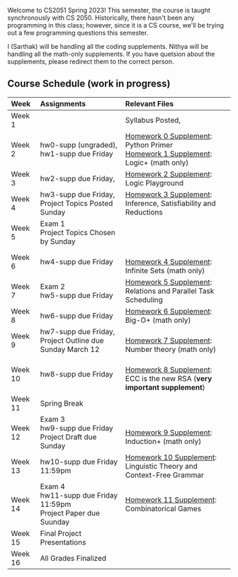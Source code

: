 

Welcome to CS2051 Spring 2023! This semester, the course is taught synchronously with CS 2050. Historically, there hasn't been any programming in this class; however, since it is a CS course, we'll be trying out a few programming questions this semester.

I (Sarthak) will be handling all the coding supplements. Nithya will be handling all the math-only supplements. If you have quetsion about the supplements, please redirect them to the correct person.

## Course Schedule (work in progress)

| Week       | Assignments | Relevant Files
| :------------- |:-------------| :---
| Week 1        | | Syllabus Posted,<br>
| Week 2        | hw0-supp (ungraded), hw1-supp due Friday | [Homework 0 Supplement](hw-supplements/hw0-supp/): Python Primer <br> [Homework 1 Supplement](hw-supplements/hw1-supp/): Logic+ (math only)
| Week 3        | hw2-supp due Friday, | [Homework 2 Supplement](hw-supplements/hw2-supp/): Logic Playground
| Week 4        | hw3-supp due Friday,  Project Topics Posted Sunday |   [Homework 3 Supplement](hw-supplements/hw3-supp/): Inference, Satisfiability and Reductions
| Week 5        | Exam 1 <br> Project Topics Chosen by Sunday  | 
| Week 6        | hw4-supp due Friday | <br> [Homework 4 Supplement](hw-supplements/hw4-supp/): Infinite Sets (math only)
| Week 7        | Exam 2 <br> hw5-supp due Friday | [Homework 5 Supplement](hw-supplements/hw5-supp/): Relations and Parallel Task Scheduling
| Week 8        | hw6-supp due Friday | [Homework 6 Supplement](hw-supplements/hw6-supp/): Big-O+ (math only)
| Week 9        | hw7-supp due Friday, <br> Project Outline due Sunday March 12 |  <br> [Homework 7 Supplement](hw-supplements/hw7-supp/): Number theory (math only)
| Week 10       | hw8-supp due Friday |  <br> [Homework 8 Supplement](hw-supplements/hw8-supp/): ECC is the new RSA (**very important supplement**)
| Week 11       | Spring Break | 
| Week 12       | Exam 3 <br> hw9-supp due Friday  <br>Project Draft due Sunday|  <br> [Homework 9 Supplement](hw-supplements/hw9-supp/): Induction+ (math only)
| Week 13       | hw10-supp due Friday 11:59pm| [Homework 10 Supplement](hw-supplements/hw10-supp/): Linguistic Theory and Context-Free Grammar
| Week 14       | Exam 4 <br> hw11-supp due Friday 11:59pm <br> Project Paper due Suunday| [Homework 11 Supplement](hw-supplements/hw11-supp/): Combinatorical Games
| Week 15      | Final Project Presentations |
| Week 16      | All Grades Finalized |
